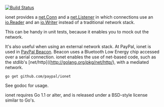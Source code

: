 [![Build Status](https://travis-ci.org/burnto/ionet.png)](https://travis-ci.org/burnto/ionet)

ionet provides a [net.Conn](http://golang.org/pkg/net/#Conn) and a
[net.Listener](http://golang.org/pkg/net/#Listener) in which connections
use an [io.Reader](http://golang.org/pkg/io/#Reader) and an
[io.Writer](http://golang.org/pkg/io/#Writer) instead of a traditional
network stack.

This can be handy in unit tests, because it enables you to mock out
the network.

It's also useful when using an external network stack. At PayPal, ionet
is used in [PayPal Beacon](https://www.paypal.com/beacon). Beacon
uses a Bluetooth Low Energy chip accessed over a serial connection.
ionet enables the use of net-based code, such as the
stdlib's [net/http]((http://golang.org/pkg/net/http/), with a
mediated network.

`go get github.com/paypal/ionet`

See godoc for usage.

ionet requires Go 1.1 or alter, and is released under a BSD-style license similar to Go's.
